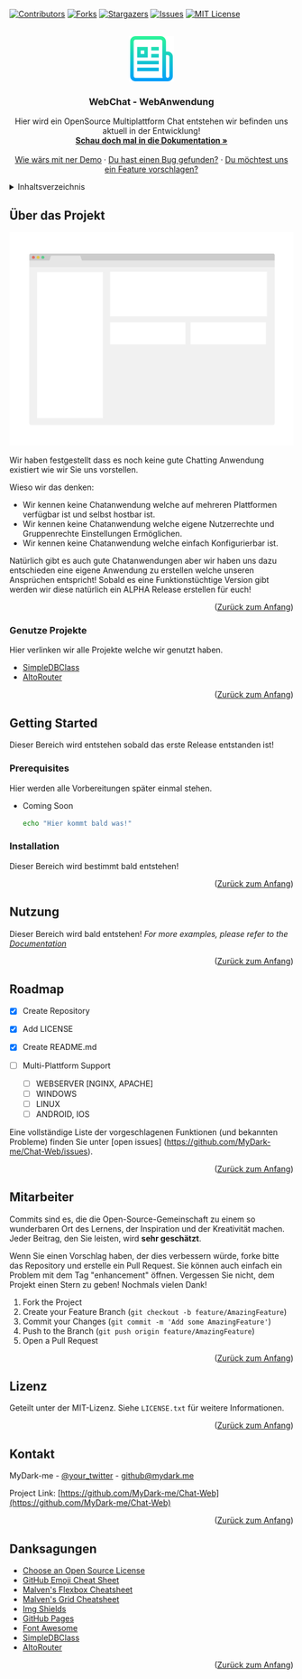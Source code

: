 <div id="top"></div>
<!--
*** Thanks for checking out the Best-README-Template. If you have a suggestion
*** that would make this better, please fork the repo and create a pull request
*** or simply open an issue with the tag "enhancement".
*** Don't forget to give the project a star!
*** Thanks again! Now go create something AMAZING! :D
-->



<!-- PROJECT SHIELDS -->
<!--
*** I'm using markdown "reference style" links for readability.
*** Reference links are enclosed in brackets [ ] instead of parentheses ( ).
*** See the bottom of this document for the declaration of the reference variables
*** for contributors-url, forks-url, etc. This is an optional, concise syntax you may use.
*** https://www.markdownguide.org/basic-syntax/#reference-style-links
-->
[![Contributors][contributors-shield]][contributors-url]
[![Forks][forks-shield]][forks-url]
[![Stargazers][stars-shield]][stars-url]
[![Issues][issues-shield]][issues-url]
[![MIT License][license-shield]][license-url]


<!-- PROJECT LOGO -->
<br />
<div align="center">
  <a href="https://github.com/MyDark-me/Chat-Web">
    <img src="images/logo.png" alt="Logo" width="80" height="80">
  </a>

  <h3 align="center">WebChat - WebAnwendung</h3>

  <p align="center">
    Hier wird ein OpenSource Multiplattform Chat entstehen wir befinden uns aktuell in der Entwicklung!
    <br />
    <a href="https://github.com/MyDark-me/Chat-Web"><strong>Schau doch mal in die Dokumentation »</strong></a>
    <br />
    <br />
    <a href="https://github.com/MyDark-me/Chat-Web">Wie wärs mit ner Demo</a>
    ·
    <a href="https://github.com/MyDark-me/Chat-Web/issues">Du hast einen Bug gefunden?</a>
    ·
    <a href="https://github.com/MyDark-me/Chat-Web/issues">Du möchtest uns ein Feature vorschlagen?</a>
  </p>
</div>



<!-- TABLE OF CONTENTS -->
<details>
  <summary>Inhaltsverzeichnis</summary>
  <ol>
    <li>
      <a href="#über-das-projekt">Über das Projekt</a>
      <ul>
        <li><a href="#Genutzte-Projekte">Genutze Projekte</a></li>
      </ul>
    </li>
    <li>
      <a href="#getting-started">Getting Started</a>
      <ul>
        <li><a href="#vorraussetzungen">Vorraussetzungen</a></li>
        <li><a href="#installation">Installation</a></li>
      </ul>
    </li>
    <li><a href="#nutzung">Nutzung</a></li>
    <li><a href="#roadmap">Roadmap</a></li>
    <li><a href="#mitentwickler">Mitentwickler</a></li>
    <li><a href="#lizenz">Lizenz</a></li>
    <li><a href="#kontakt">Kontakt</a></li>
    <li><a href="#danksagungen">Danksagungen</a></li>
  </ol>
</details>



<!-- ABOUT THE PROJECT -->
## Über das Projekt

[![Product Name Screen Shot][product-screenshot]](https://mydark.me/github/webchat)

Wir haben festgestellt dass es noch keine gute Chatting Anwendung existiert wie wir Sie uns vorstellen. 

Wieso wir das denken:
* Wir kennen keine Chatanwendung welche auf mehreren Plattformen verfügbar ist und selbst hostbar ist. 
* Wir kennen keine Chatanwendung welche eigene Nutzerrechte und Gruppenrechte Einstellungen Ermöglichen. 
* Wir kennen keine Chatanwendung welche einfach Konfigurierbar ist. 

Natürlich gibt es auch gute Chatanwendungen aber wir haben uns dazu entschieden eine eigene Anwendung zu erstellen welche unseren Ansprüchen entspricht!
Sobald es eine Funktionstüchtige Version gibt werden wir diese natürlich ein ALPHA Release erstellen für euch!

<p align="right">(<a href="#top">Zurück zum Anfang</a>)</p>



### Genutze Projekte

Hier verlinken wir alle Projekte welche wir genutzt haben. 

* [SimpleDBClass](https://github.com/codewithmark/PHP-Simple-Database-Class)
* [AltoRouter](https://github.com/dannyvankooten/AltoRouter)


<p align="right">(<a href="#top">Zurück zum Anfang</a>)</p>



<!-- GETTING STARTED -->
## Getting Started

Dieser Bereich wird entstehen sobald das erste Release entstanden ist!

### Prerequisites

Hier werden alle Vorbereitungen später einmal stehen. 
* Coming Soon
  ```sh
  echo "Hier kommt bald was!"
  ```

### Installation

Dieser Bereich wird bestimmt bald entstehen!

<p align="right">(<a href="#top">Zurück zum Anfang</a>)</p>



<!-- USAGE EXAMPLES -->
## Nutzung

Dieser Bereich  wird bald entstehen!
_For more examples, please refer to the [Documentation](https://example.com)_

<p align="right">(<a href="#top">Zurück zum Anfang</a>)</p>



<!-- ROADMAP -->
## Roadmap

- [x] Create Repository
- [x] Add LICENSE
- [X] Create README.md

- [ ] Multi-Plattform Support
    - [ ] WEBSERVER [NGINX, APACHE]
    - [ ] WINDOWS
    - [ ] LINUX
    - [ ] ANDROID, IOS

Eine vollständige Liste der vorgeschlagenen Funktionen (und bekannten Probleme) finden Sie unter [open issues] (https://github.com/MyDark-me/Chat-Web/issues).

<p align="right">(<a href="#top">Zurück zum Anfang</a>)</p>



<!-- CONTRIBUTING -->
## Mitarbeiter

Commits sind es, die die Open-Source-Gemeinschaft zu einem so wunderbaren Ort des Lernens, der Inspiration und der Kreativität machen. Jeder Beitrag, den Sie leisten, wird **sehr geschätzt**.

Wenn Sie einen Vorschlag haben, der dies verbessern würde, forke bitte das Repository und erstelle ein Pull Request. Sie können auch einfach ein Problem mit dem Tag "enhancement" öffnen.
Vergessen Sie nicht, dem Projekt einen Stern zu geben! Nochmals vielen Dank!

1. Fork the Project
2. Create your Feature Branch (`git checkout -b feature/AmazingFeature`)
3. Commit your Changes (`git commit -m 'Add some AmazingFeature'`)
4. Push to the Branch (`git push origin feature/AmazingFeature`)
5. Open a Pull Request

<p align="right">(<a href="#top">Zurück zum Anfang</a>)</p>



<!-- LICENSE -->
## Lizenz

Geteilt unter der MIT-Lizenz. Siehe `LICENSE.txt` für weitere Informationen.

<p align="right">(<a href="#top">Zurück zum Anfang</a>)</p>



<!-- CONTACT -->
## Kontakt

MyDark-me - [@your_twitter](https://twitter.com/mydark.me) - github@mydark.me

Project Link: [https://github.com/MyDark-me/Chat-Web](https://github.com/MyDark-me/Chat-Web)

<p align="right">(<a href="#top">Zurück zum Anfang</a>)</p>



<!-- ACKNOWLEDGMENTS -->
## Danksagungen

* [Choose an Open Source License](https://choosealicense.com)
* [GitHub Emoji Cheat Sheet](https://www.webpagefx.com/tools/emoji-cheat-sheet)
* [Malven's Flexbox Cheatsheet](https://flexbox.malven.co/)
* [Malven's Grid Cheatsheet](https://grid.malven.co/)
* [Img Shields](https://shields.io)
* [GitHub Pages](https://pages.github.com)
* [Font Awesome](https://fontawesome.com)
* [SimpleDBClass](https://github.com/codewithmark/PHP-Simple-Database-Class)
* [AltoRouter](https://github.com/dannyvankooten/AltoRouter)

<p align="right">(<a href="#top">Zurück zum Anfang</a>)</p>



<!-- MARKDOWN LINKS & IMAGES -->
<!-- https://www.markdownguide.org/basic-syntax/#reference-style-links -->
[contributors-shield]: https://img.shields.io/github/contributors/MyDark-me/Chat-Web.svg?style=for-the-badge
[contributors-url]: https://github.com/MyDark-me/Chat-Web/graphs/contributors
[forks-shield]: https://img.shields.io/github/forks/MyDark-me/Chat-Web.svg?style=for-the-badge
[forks-url]: https://github.com/MyDark-me/Chat-Web/network/members
[stars-shield]: https://img.shields.io/github/stars/MyDark-me/Chat-Web.svg?style=for-the-badge
[stars-url]: https://github.com/MyDark-me/Chat-Web/stargazers
[issues-shield]: https://img.shields.io/github/issues/MyDark-me/Chat-Web.svg?style=for-the-badge
[issues-url]: https://github.com/MyDark-me/Chat-Web/issues
[license-shield]: https://img.shields.io/github/license/MyDark-me/Chat-Web.svg?style=for-the-badge
[license-url]: https://github.com/MyDark-me/Chat-Web/blob/main/LICENSE
[product-screenshot]: images/screenshot.png
